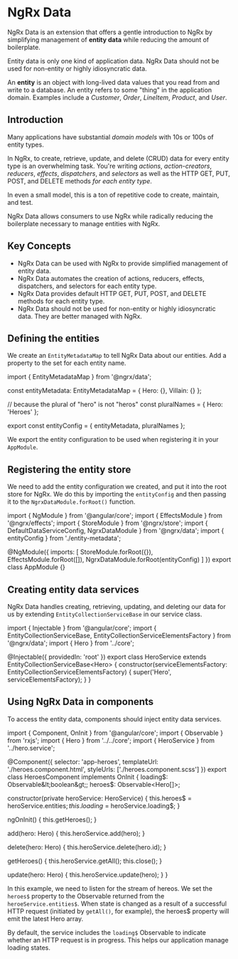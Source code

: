 # NgRx Data

NgRx Data is an extension that offers a gentle introduction to NgRx by simplifying management of **entity data** while reducing the amount of boilerplate.  

Entity data is only one kind of application data.  NgRx Data should not be used for non-entity or highly idiosyncratic data.

<div class="alert is-important">

An **entity** is an object with long-lived data values that you read from and write to a database.  An entity refers to some "thing" in the application domain.  Examples include a _Customer_, _Order_, _LineItem_, _Product_, and _User_.

</div>

## Introduction

Many applications have substantial _domain models_ with 10s or 100s of entity types.

In NgRx, to create, retrieve, update, and delete (CRUD) data for every entity type is an overwhelming task. You're writing _actions_, _action-creators_, _reducers_, _effects_, _dispatchers_, and _selectors_ as well as the HTTP GET, PUT, POST, and DELETE methods _for each entity type_.

In even a small model, this is a ton of repetitive code to create, maintain, and test.

NgRx Data allows consumers to use NgRx while radically reducing the boilerplate necessary to manage entities with NgRx.

## Key Concepts

- NgRx Data can be used with NgRx to provide simplified management of entity data.
- NgRx Data automates the creation of actions, reducers, effects, dispatchers, and selectors for each entity type.
- NgRx Data provides default HTTP GET, PUT, POST, and DELETE methods for each entity type.
- NgRx Data should not be used for non-entity or highly idiosyncratic data.  They are better managed with NgRx.

## Defining the entities

We create an `EntityMetadataMap` to tell NgRx Data about our entities.  Add a property to the set for each entity name.

<code-example header="entity-metadata.ts">
import { EntityMetadataMap } from '@ngrx/data';

const entityMetadata: EntityMetadataMap = {
  Hero: {},
  Villain: {}
};

// because the plural of "hero" is not "heros"
const pluralNames = { Hero: 'Heroes' };

export const entityConfig = {
  entityMetadata,
  pluralNames
};
</code-example>

We export the entity configuration to be used when registering it in your `AppModule`.

## Registering the entity store

We need to add the entity configuration we created, and put it into the root store for NgRx.  We do this by importing the `entityConfig` and then passing it to the `NgrxDataModule.forRoot()` function.

<code-example header="app.module.ts">
import { NgModule } from '@angular/core';
import { EffectsModule } from '@ngrx/effects';
import { StoreModule } from '@ngrx/store';
import { DefaultDataServiceConfig, NgrxDataModule } from '@ngrx/data';
import { entityConfig } from './entity-metadata';

@NgModule({
  imports: [
    StoreModule.forRoot({}),
    EffectsModule.forRoot([]),
    NgrxDataModule.forRoot(entityConfig)
  ]
})
export class AppModule {}
</code-example>

## Creating entity data services

NgRx Data handles creating, retrieving, updating, and deleting our data for us by extending `EntityCollectionServiceBase` in our service class.

<code-example header="hero.service.ts">
import { Injectable } from '@angular/core';
import {
  EntityCollectionServiceBase,
  EntityCollectionServiceElementsFactory
} from '@ngrx/data';
import { Hero } from '../core';

@Injectable({ providedIn: 'root' })
export class HeroService extends EntityCollectionServiceBase&lt;Hero&gt; {
  constructor(serviceElementsFactory: EntityCollectionServiceElementsFactory) {
    super('Hero', serviceElementsFactory);
  }
}
</code-example>

## Using NgRx Data in components

To access the entity data, components should inject entity data services.

<code-example header="heroes.component.ts">
import { Component, OnInit } from '@angular/core';
import { Observable } from 'rxjs';
import { Hero } from '../../core';
import { HeroService } from '../hero.service';

@Component({
  selector: 'app-heroes',
  templateUrl: './heroes.component.html',
  styleUrls: ['./heroes.component.scss']
})
export class HeroesComponent implements OnInit {
  loading$: Observable&lt;boolean&gt;;
  heroes$: Observable&lt;Hero[]&gt;;

  constructor(private heroService: HeroService) {
    this.heroes$ = heroService.entities$;
    this.loading$ = heroService.loading$;
  }

  ngOnInit() {
    this.getHeroes();
  }

  add(hero: Hero) {
    this.heroService.add(hero);
  }

  delete(hero: Hero) {
    this.heroService.delete(hero.id);
  }

  getHeroes() {
    this.heroService.getAll();
    this.close();
  }

  update(hero: Hero) {
    this.heroService.update(hero);
  }
}
</code-example>

In this example, we need to listen for the stream of hereos. We set the `heroes$` property to the Observable returned from the `heroeService.entities$`.  When state is changed as a result of a successful HTTP request (initiated by `getAll()`, for example), the heroes$ property will emit the latest Hero array.

By default, the service includes the `loading$` Observable to indicate whether an HTTP request is in progress.  This helps our application manage loading states.
